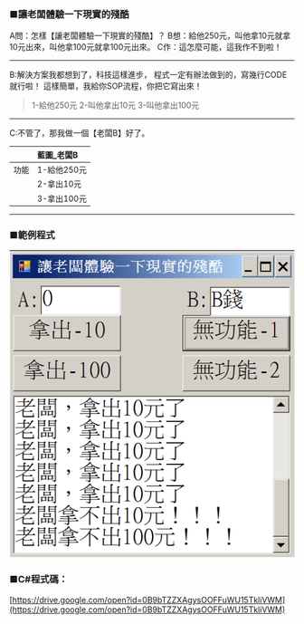 ### ■讓老闆體驗一下現實的殘酷

A問：怎樣【讓老闆體驗一下現實的殘酷】？
B想：給他250元，叫他拿10元就拿10元出來，叫他拿100元就拿100元出來。
C作：這怎麼可能，這我作不到啦！

---

B:解決方案我都想到了，科技這樣進步，
程式一定有辦法做到的，寫幾行CODE就行啦！
這樣簡單，我給你SOP流程，你把它寫出來！

> 1-給他250元
> 2-叫他拿出10元
> 3-叫他拿出100元

---

C:不管了，那我做一個【老闆B】好了。

|  | 藍圖\_老闆B |
| :--- | :--- |
| 功能 | 1-給他250元 |
|  | 2-拿出10元 |
|  | 3-拿出100元 |

---

### ■範例程式

![](/assets/002_2_讓老闆體驗一下現實的殘酷_20170801.PNG)

### ■C\#程式碼：

[https://drive.google.com/open?id=0B9bTZZXAgysOOFFuWU15TkliVWM](https://drive.google.com/open?id=0B9bTZZXAgysOOFFuWU15TkliVWM)

